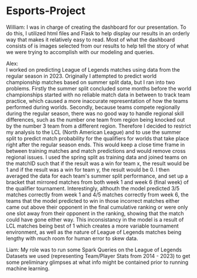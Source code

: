# Esports-Project
William: 
I was in charge of creating the dashboard for our presentation. To do this, I utilized html files and Flask to help display our results in an orderly way that makes it relatively easy to read. Most of what the dashboard consists of is images selected from our results to help tell the story of what we were trying to accomplish with our modeling and queries. 

Alex:  
I worked on predicting League of Legends matches using data from the regular season in 2023. Originally I attempted to predict world championship matches based on summer split data, but I ran into two problems. Firstly the summer split concluded some months before the world championships started with no reliable match data in between to track team practice, which caused a more inaccurate representation of how the teams performed during worlds. Secondly, because teams compete regionally during the regular season, there was no good way to handle regional skill differences, such as the number one team from region being knocked out by the number 3 team from a different region. Therefore I decided to restrict my analysis to the LCL (North American League) and to use the summer split to predict match probability for  the qualifiers for worlds that take place right after the regular season ends. This would keep a close time frame in between training matches and match predictions and would remove cross regional issues. I used the spring split as training data and joined teams on the matchID such that if the result was a win for team x, the result would be 1 and if the result was a win for team y, the result would be 0. I then averaged the data for each team's summer split performance, and set up a bracket that mirrored matches from both week 1 and week 6 (final week) of the qualifier tournament. Interestingly, althouth the model predicted 3/5 matches correctly from week 1 and 4/5 matches correctly from week 6, the teams that the model predicted to win in those incorrect matches either came out above their opponent in the final cumulative ranking or were only one slot away from their opponent in the ranking, showing that the match could have gone either way. This inconsistancy in the model is a result of LCL matches being best of 1 which creates a more variable tournament environment, as well as the nature of League of Legends matches being lengthy with much room for human error to skew data.

Liam:
My role was to run some Spark Queries on the League of Legends Datasets we used (representing Team/Player Stats from 2014 - 2023) to get some preliminary glimpses at what info might be contained prior to running machine learning. 
